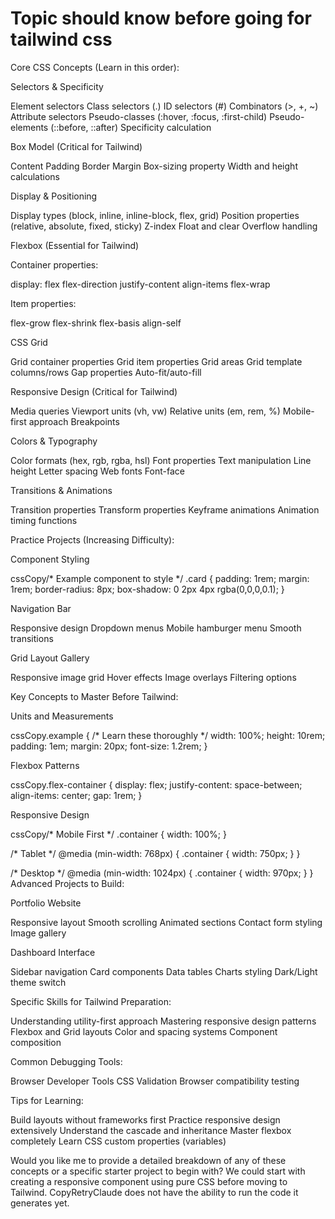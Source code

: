 # Topic should know before going for tailwind css
Core CSS Concepts (Learn in this order):

Selectors & Specificity

Element selectors
Class selectors (.)
ID selectors (#)
Combinators (>, +, ~)
Attribute selectors
Pseudo-classes (:hover, :focus, :first-child)
Pseudo-elements (::before, ::after)
Specificity calculation


Box Model (Critical for Tailwind)

Content
Padding
Border
Margin
Box-sizing property
Width and height calculations


Display & Positioning

Display types (block, inline, inline-block, flex, grid)
Position properties (relative, absolute, fixed, sticky)
Z-index
Float and clear
Overflow handling


Flexbox (Essential for Tailwind)

Container properties:

display: flex
flex-direction
justify-content
align-items
flex-wrap


Item properties:

flex-grow
flex-shrink
flex-basis
align-self




CSS Grid

Grid container properties
Grid item properties
Grid areas
Grid template columns/rows
Gap properties
Auto-fit/auto-fill


Responsive Design (Critical for Tailwind)

Media queries
Viewport units (vh, vw)
Relative units (em, rem, %)
Mobile-first approach
Breakpoints


Colors & Typography

Color formats (hex, rgb, rgba, hsl)
Font properties
Text manipulation
Line height
Letter spacing
Web fonts
Font-face


Transitions & Animations

Transition properties
Transform properties
Keyframe animations
Animation timing functions



Practice Projects (Increasing Difficulty):

Component Styling

cssCopy/* Example component to style */
.card {
    padding: 1rem;
    margin: 1rem;
    border-radius: 8px;
    box-shadow: 0 2px 4px rgba(0,0,0,0.1);
}

Navigation Bar

Responsive design
Dropdown menus
Mobile hamburger menu
Smooth transitions


Grid Layout Gallery

Responsive image grid
Hover effects
Image overlays
Filtering options



Key Concepts to Master Before Tailwind:

Units and Measurements

cssCopy.example {
    /* Learn these thoroughly */
    width: 100%;
    height: 10rem;
    padding: 1em;
    margin: 20px;
    font-size: 1.2rem;
}

Flexbox Patterns

cssCopy.flex-container {
    display: flex;
    justify-content: space-between;
    align-items: center;
    gap: 1rem;
}

Responsive Design

cssCopy/* Mobile First */
.container {
    width: 100%;
}

/* Tablet */
@media (min-width: 768px) {
    .container {
        width: 750px;
    }
}

/* Desktop */
@media (min-width: 1024px) {
    .container {
        width: 970px;
    }
}
Advanced Projects to Build:

Portfolio Website

Responsive layout
Smooth scrolling
Animated sections
Contact form styling
Image gallery


Dashboard Interface

Sidebar navigation
Card components
Data tables
Charts styling
Dark/Light theme switch



Specific Skills for Tailwind Preparation:

Understanding utility-first approach
Mastering responsive design patterns
Flexbox and Grid layouts
Color and spacing systems
Component composition

Common Debugging Tools:

Browser Developer Tools
CSS Validation
Browser compatibility testing

Tips for Learning:

Build layouts without frameworks first
Practice responsive design extensively
Understand the cascade and inheritance
Master flexbox completely
Learn CSS custom properties (variables)

Would you like me to provide a detailed breakdown of any of these concepts or a specific starter project to begin with? We could start with creating a responsive component using pure CSS before moving to Tailwind. CopyRetryClaude does not have the ability to run the code it generates yet.